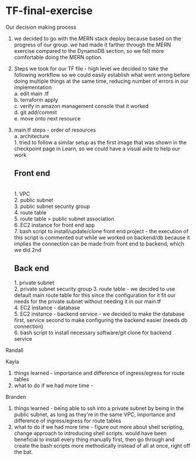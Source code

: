# TF-final-exercise

Our decision making process
1. we decided to go with the MERN stack deploy because based on the progress of our group. we had made it farther through the MERN exercise compared to the DynamoDB section, so we felt more comfortable doing the MERN option.
2. Steps we took for our TF file - high level
    we decided to take the following workflow so we could easily establish what went wrong before doing multiple things at the same time, reducing number of errors in our implementation  
   a. edit main .tf   
   b. terraform apply  
   c. verify in amazon management console that it worked  
   d. git add/commit  
   e. move onto next resource   
   
   
3. main.tf steps - order of resources  
    a. architecture  
         1. tried to follow a similar setup as the first image that was shown in the checkpoint page in Learn, so we could have a visual aide to help our work  
       <h2>Front end</h2>  
         1. VPC  
         2. public subnet  
         3. public subnet security group  
         4. route table  
         5. route table > public subnet association  
         6. EC2 instance for front end app  
         7. bash script to install/update/clone front end project - the execution of this script is commented out while we worked on backend/db because it implies the connection               can be made from front end to backend, which we did 2nd  
       
     <h2>Back end</h2> 
         1. private subnet<br />
         2. private subnet security group
         3. route table - we decided to use default main route table for this since the configuration for it fit our needs for the private subnet without needing it in our main.tf<br />
         4. EC2 instance - database<br />
         5. EC2 instance - backend service - we decided to make the database first, service second to make configuring the backend easier (needs db connection)<br />
         6. bash script to install necessary software/git clone for backend service<br />


Randall  

Kayla  
1. things learned - importance and difference of ingress/egress for route tables
2. what to do if we had more time - 


Branden  
1. things learned - being able to ssh into a private subnet by being in the public subnet, as long as they're in the same VPC, importance and difference of ingress/egress for route tables  
2. what to do if we had more time - figure out more about shell scripting, change approach to introducing shell scripts. would have been beneficial to install every thing manually first, then go through and create the bash scripts more methodically instead of all at once, right off the bat. 
         
     
